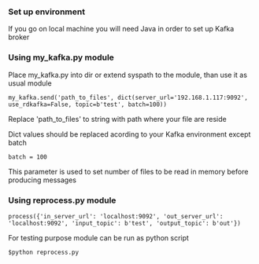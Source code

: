 ### Set up environment

If you go on local machine you will need Java in order to set up Kafka broker


### Using my_kafka.py  module

Place my_kafka.py into dir or extend syspath to the module, than use it as usual module

```import mykafka
my_kafka.send('path_to_files', dict(server_url='192.168.1.117:9092', use_rdkafka=False, topic=b'test', batch=100))
```
Replace 'path_to_files' to string with path where your file are reside

Dict values should be replaced acording to your Kafka environment except batch
```
batch = 100 
```
This parameter is used to set number of files to be read in memory before producing messages



### Using reprocess.py  module


```import reprocess 
process({'in_server_url': 'localhost:9092', 'out_server_url': 'localhost:9092', 'input_topic': b'test', 'output_topic': b'out'})
```

For testing purpose module can be run as python script
```
$python reprocess.py
```
